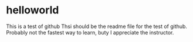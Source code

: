 # helloworld
This is a test of github
Thsi should be the readme file for the test of github. Probably not the fastest way to learn, buty I appreciate the instructor.
